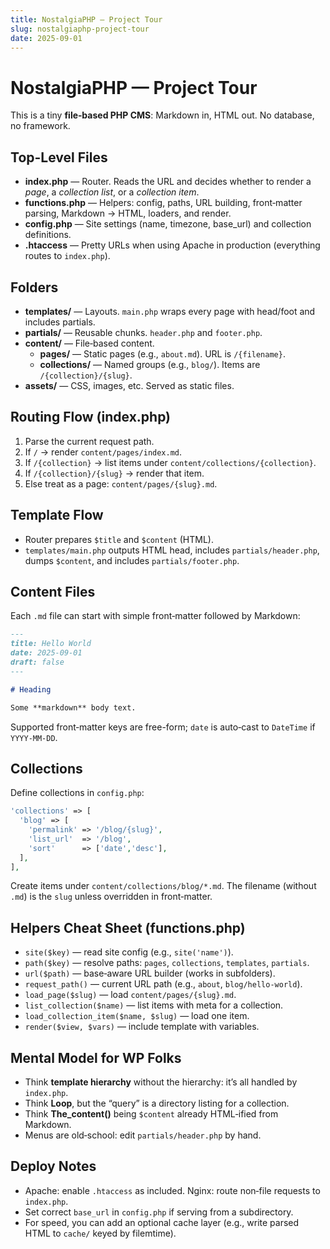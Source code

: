 ```yaml
---
title: NostalgiaPHP — Project Tour
slug: nostalgiaphp-project-tour
date: 2025-09-01
---
```



# NostalgiaPHP — Project Tour

This is a tiny **file‑based PHP CMS**: Markdown in, HTML out. No database, no framework.

## Top-Level Files
- **index.php** — Router. Reads the URL and decides whether to render a *page*, a *collection list*, or a *collection item*.
- **functions.php** — Helpers: config, paths, URL building, front‑matter parsing, Markdown → HTML, loaders, and render.
- **config.php** — Site settings (name, timezone, base_url) and collection definitions.
- **.htaccess** — Pretty URLs when using Apache in production (everything routes to `index.php`).

## Folders
- **templates/** — Layouts. `main.php` wraps every page with head/foot and includes partials.
- **partials/** — Reusable chunks. `header.php` and `footer.php`.
- **content/** — File‑based content.
  - **pages/** — Static pages (e.g., `about.md`). URL is `/{filename}`.
  - **collections/** — Named groups (e.g., `blog/`). Items are `/{collection}/{slug}`.
- **assets/** — CSS, images, etc. Served as static files.

## Routing Flow (index.php)
1. Parse the current request path.
2. If `/` → render `content/pages/index.md`.
3. If `/{collection}` → list items under `content/collections/{collection}`.
4. If `/{collection}/{slug}` → render that item.
5. Else treat as a page: `content/pages/{slug}.md`.

## Template Flow
- Router prepares `$title` and `$content` (HTML).
- `templates/main.php` outputs HTML head, includes `partials/header.php`, dumps `$content`, and includes `partials/footer.php`.

## Content Files
Each `.md` file can start with simple front‑matter followed by Markdown:

```md
---
title: Hello World
date: 2025-09-01
draft: false
---

# Heading

Some **markdown** body text.
```

Supported front‑matter keys are free-form; `date` is auto‑cast to `DateTime` if `YYYY-MM-DD`.

## Collections
Define collections in `config.php`:

```php
'collections' => [
  'blog' => [
    'permalink' => '/blog/{slug}',
    'list_url'  => '/blog',
    'sort'      => ['date','desc'],
  ],
],
```

Create items under `content/collections/blog/*.md`. The filename (without `.md`) is the `slug` unless overridden in front‑matter.

## Helpers Cheat Sheet (functions.php)
- `site($key)` — read site config (e.g., `site('name')`).
- `path($key)` — resolve paths: `pages`, `collections`, `templates`, `partials`.
- `url($path)` — base‑aware URL builder (works in subfolders).
- `request_path()` — current URL path (e.g., `about`, `blog/hello-world`).
- `load_page($slug)` — load `content/pages/{slug}.md`.
- `list_collection($name)` — list items with meta for a collection.
- `load_collection_item($name, $slug)` — load one item.
- `render($view, $vars)` — include template with variables.

## Mental Model for WP Folks
- Think **template hierarchy** without the hierarchy: it’s all handled by `index.php`.
- Think **Loop**, but the “query” is a directory listing for a collection.
- Think **The_content()** being `$content` already HTML‑ified from Markdown.
- Menus are old‑school: edit `partials/header.php` by hand.

## Deploy Notes
- Apache: enable `.htaccess` as included. Nginx: route non‑file requests to `index.php`.
- Set correct `base_url` in `config.php` if serving from a subdirectory.
- For speed, you can add an optional cache layer (e.g., write parsed HTML to `cache/` keyed by filemtime).
